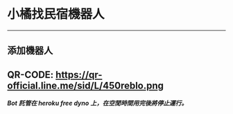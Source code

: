# 小橘找民宿機器人
---
## 添加機器人
## QR-CODE: https://qr-official.line.me/sid/L/450reblo.png
***Bot 託管在 heroku free dyno 上，在空閒時間用完後將停止運行。***
